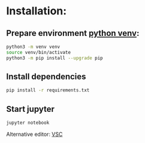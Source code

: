 # Installation:

## Prepare environment [python venv](https://docs.python.org/3/library/venv.html):
```bash
python3 -m venv venv
source venv/bin/activate
python3 -m pip install --upgrade pip
```

## Install dependencies
```bash
pip install -r requirements.txt
```

## Start jupyter
```bash
jupyter notebook
```

Alternative editor: [VSC](https://code.visualstudio.com/docs/python/jupyter-support)